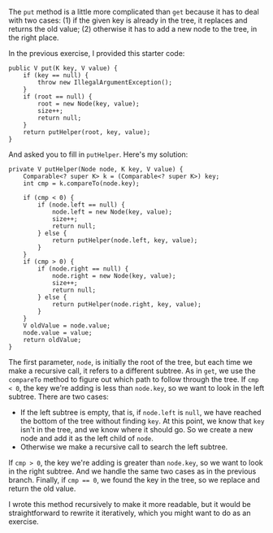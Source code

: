 The `put` method is a little more complicated than `get` because it has to deal with two cases: (1) if the given key is already in the tree, it replaces and returns the old value; (2) otherwise it has to add a new node to the tree, in the right place.


In the previous exercise, I provided this starter code:

```code
public V put(K key, V value) {
    if (key == null) {
        throw new IllegalArgumentException();
    }
    if (root == null) {
        root = new Node(key, value);
        size++;
        return null;
    }
    return putHelper(root, key, value);
}
```

And asked you to fill in `putHelper`. Here's my solution:

```code
private V putHelper(Node node, K key, V value) {
    Comparable<? super K> k = (Comparable<? super K>) key;
    int cmp = k.compareTo(node.key);

    if (cmp < 0) {
        if (node.left == null) {
            node.left = new Node(key, value);
            size++;
            return null;
        } else {
            return putHelper(node.left, key, value);
        }
    }
    if (cmp > 0) {
        if (node.right == null) {
            node.right = new Node(key, value);
            size++;
            return null;
        } else {
            return putHelper(node.right, key, value);
        }
    }
    V oldValue = node.value;
    node.value = value;
    return oldValue;
}
```


The first parameter, `node`, is initially the root of the tree, but each time we make a recursive call, it refers to a different subtree.  As in `get`, we use the `compareTo` method to figure out which path to follow through the tree.  If `cmp < 0`, the key we're adding is less than `node.key`, so we want to look in the left subtree. There are two cases:



*  If the left subtree is empty, that is, if `node.left` is `null`, we have reached the bottom of the tree without finding `key`. At this point, we know that `key` isn't in the tree, and we know where it should go. So we create a new node and add it as the left child of `node`.
*  Otherwise we make a recursive call to search the left subtree. 

If `cmp > 0`, the key we're adding is greater than `node.key`, so we want to look in the right subtree. And we handle the same two cases as in the previous branch. Finally, if `cmp == 0`, we found the key in the tree, so we replace and return the old value.


I wrote this method recursively to make it more readable, but it would be straightforward to rewrite it iteratively, which you might want to do as an exercise.